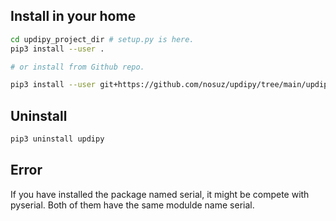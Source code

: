## Install in your home

```sh
cd updipy_project_dir # setup.py is here.
pip3 install --user .

# or install from Github repo.

pip3 install --user git+https://github.com/nosuz/updipy/tree/main/updipy
```

## Uninstall

```sh
pip3 uninstall updipy
```

## Error

If you have installed the package named serial, it might be compete with pyserial. Both of them have the same modulde name serial.
